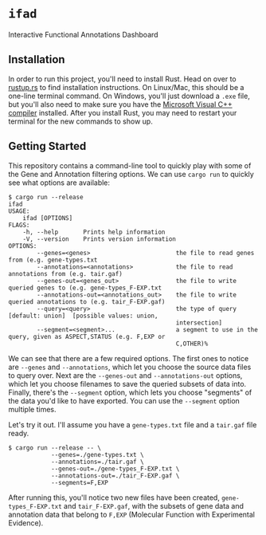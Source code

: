 # `ifad`

Interactive Functional Annotations Dashboard

## Installation

In order to run this project, you'll need to install Rust. Head on over to
[rustup.rs] to find installation instructions. On
Linux/Mac, this should be a one-line terminal command. On Windows, you'll
just download a `.exe` file, but you'll also need to make sure you have the
[Microsoft Visual C++ compiler] installed. After you install Rust, you may
need to restart your terminal for the new commands to show up.

[rustup.rs]: https://rustup.rs/
[Microsoft Visual C++ compiler]: https://visualstudio.microsoft.com/vs/features/cplusplus/

## Getting Started

This repository contains a command-line tool to quickly play with some of the
Gene and Annotation filtering options. We can use `cargo run` to quickly see
what options are available:

```
$ cargo run --release
ifad
USAGE:
    ifad [OPTIONS]
FLAGS:
    -h, --help       Prints help information
    -V, --version    Prints version information
OPTIONS:
        --genes=<genes>                        the file to read genes from (e.g. gene-types.txt
        --annotations=<annotations>            the file to read annotations from (e.g. tair.gaf)
        --genes-out=<genes_out>                the file to write queried genes to (e.g. gene-types_F-EXP.txt
        --annotations-out=<annotations_out>    the file to write queried annotations to (e.g. tair_F-EXP.gaf)
        --query=<query>                        the type of query [default: union]  [possible values: union,
                                               intersection]
        --segment=<segment>...                 a segment to use in the query, given as ASPECT,STATUS (e.g. F,EXP or
                                               C,OTHER)%
```

We can see that there are a few required options. The first ones to notice are
`--genes` and `--annotations`, which let you choose the source data files to
query over. Next are the `--genes-out` and `--annotations-out` options, which
let you choose filenames to save the queried subsets of data into. Finally,
there's the `--segment` option, which lets you choose "segments" of the data
you'd like to have exported. You can use the `--segment` option multiple times.

Let's try it out. I'll assume you have a `gene-types.txt` file and a `tair.gaf`
file ready.

```
$ cargo run --release -- \
            --genes=./gene-types.txt \
            --annotations=./tair.gaf \
            --genes-out=./gene-types_F-EXP.txt \
            --annotations-out=./tair_F-EXP.gaf \
            --segments=F,EXP
```

After running this, you'll notice two new files have been created,
`gene-types_F-EXP.txt` and `tair_F-EXP.gaf`, with the subsets of gene data
and annotation data that belong to `F,EXP` (Molecular Function with Experimental Evidence).
